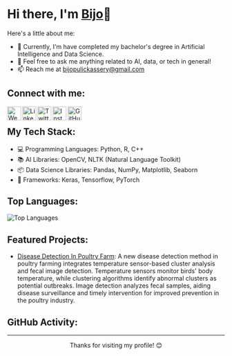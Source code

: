 <!-- Your Name -->
# Hi there, I'm [Bijo](https://yourwebsite.com)👋

<!-- Introduction -->
Here's a little about me:

- 🌱 Currently, I'm have completed my bachelor's degree in Artificial Intelligence and Data Science.
- 💬 Feel free to ask me anything related to AI, data, or tech in general!
- 📫 Reach me at [bijopulickassery@gmail.com](mailto:bijopulickassery@example.com)
<!-- 👯 I’m looking to collaborate on [Open Source Project Name].-->
<!-- Connect with Me -->
## Connect with me:

[<img align="left" alt="Website" width="32px" src="https://img.icons8.com/color/48/000000/blogger.png" />](https://boliviandiaries1968.blogspot.com/)
[<img align="left" alt="LinkedIn" width="32px" src="https://img.icons8.com/fluent/48/000000/linkedin.png" />](https://www.linkedin.com/in/bjothomas)
[<img align="left" alt="Twitter" width="32px" src="https://img.icons8.com/fluent/48/000000/twitter.png" />](https://twitter.com/yourusername)
[<img align="left" alt="Instagram" width="32px" src="https://img.icons8.com/fluent/48/000000/instagram-new.png" />](https://www.instagram.com/bjothomas)
[<img align="left" alt="GitHub" width="32px" src="https://img.icons8.com/fluent/48/000000/github.png" />](https://github.com/Bjothomas)

<br />

<!-- Tech Stack -->
## My Tech Stack:

- 💻 Programming Languages: Python, R, C++
- 📚 AI Libraries: OpenCV, NLTK (Natural Language Toolkit)
- 📦 Data Science Libraries: Pandas, NumPy, Matplotlib, Seaborn
- 🧠 Frameworks: Keras, Tensorflow, PyTorch

<!-- GitHub Stats -->
<!--## GitHub Stats:

![GitHub stats](https://github-readme-stats.vercel.app/api?username=Bjothomas&show_icons=true&count_private=true&hide=issues,contribs&theme=radical)

<!-- Top Languages -->
## Top Languages:

![Top Languages](https://github-readme-stats.vercel.app/api/top-langs/?username=Bjothomas&layout=compact&theme=radical)

<!-- Projects -->
## Featured Projects:

- [Disease Detection In Poultry Farm](https://github.com/Bjothomas/Project-1): A new disease detection method in poultry farming integrates 
temperature sensor-based cluster analysis and fecal image 
detection. Temperature sensors monitor birds' body temperature, 
while clustering algorithms identify abnormal clusters as potential 
outbreaks. Image detection analyzes fecal samples, aiding 
disease surveillance and timely intervention for improved prevention in the poultry industry.

<!-- [Project 2 Name](https://github.com/Bijothomas13/Project-2): Brief description.
- [Project 3 Name](https://github.com/Bijothomas13/Project-3): Brief description.>

<!-- GitHub Activity Graph -->
## GitHub Activity:

<!--[GitHub Activity Graph](https://activity-graph.herokuapp.com/graph?username=Bijothomas13)

<!-- Footer -->
<hr />
<p align="center">Thanks for visiting my profile! 😊</p>
